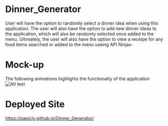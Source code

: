 # Dinner_Generator
User will have the option to randomly select a dinner idea when using this application. The user will also have the option to add new dinner ideas to the application, which will also be randomly selected once added to the menu. Ultimately, the user will also have the option to view a receipe for any food items searched or added to the menu useing API Ninjas-


# Mock-up
The following animations highlights the functionalty of the application
![Alt text](Assets/Images/DG_animation.gif)


# Deployed Site
https://papicly.github.io/Dinner_Generator/

